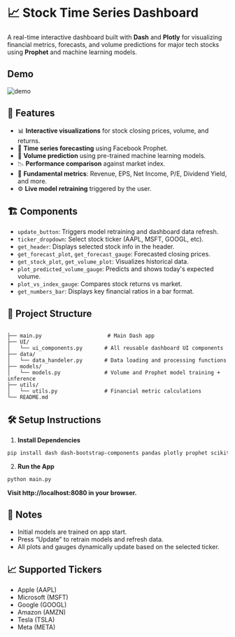 # 📈 Stock Time Series Dashboard

A real-time interactive dashboard built with **Dash** and **Plotly** for visualizing financial metrics, forecasts, and volume predictions for major tech stocks using **Prophet** and machine learning models.

## Demo

![demo](demo.gif)

## 🚀 Features

- 📊 **Interactive visualizations** for stock closing prices, volume, and returns.
- 🔮 **Time series forecasting** using Facebook Prophet.
- 🤖 **Volume prediction** using pre-trained machine learning models.
- 📉 **Performance comparison** against market index.
- 💼 **Fundamental metrics**: Revenue, EPS, Net Income, P/E, Dividend Yield, and more.
- ⚙️ **Live model retraining** triggered by the user.

## 🏗️ Components

- `update_button`: Triggers model retraining and dashboard data refresh.
- `ticker_dropdown`: Select stock ticker (AAPL, MSFT, GOOGL, etc).
- `get_header`: Displays selected stock info in the header.
- `get_forecast_plot`, `get_forecast_gauge`: Forecasted closing prices.
- `get_stock_plot`, `get_volume_plot`: Visualizes historical data.
- `plot_predicted_volume_gauge`: Predicts and shows today's expected volume.
- `plot_vs_index_gauge`: Compares stock returns vs market.
- `get_numbers_bar`: Displays key financial ratios in a bar format.

## 📂 Project Structure
```

├── main.py                     # Main Dash app
├── UI/
│   └── ui_components.py       # All reusable dashboard UI components
├── data/
│   └── data_handeler.py       # Data loading and processing functions
├── models/
│   └── models.py              # Volume and Prophet model training + inference
├── utils/
│   └── utils.py               # Financial metric calculations
└── README.md
```
## 🛠️ Setup Instructions

1. **Install Dependencies**

```bash
pip install dash dash-bootstrap-components pandas plotly prophet scikit-learn

```

2.	**Run the App**

```bash
python main.py
```

**Visit http://localhost:8080 in your browser.**

## 📌 Notes

- Initial models are trained on app start.
- Press “Update” to retrain models and refresh data.
- All plots and gauges dynamically update based on the selected ticker.

## 📈 Supported Tickers
- Apple (AAPL)
- Microsoft (MSFT)
- Google (GOOGL)
- Amazon (AMZN)
- Tesla (TSLA)
- Meta (META)




